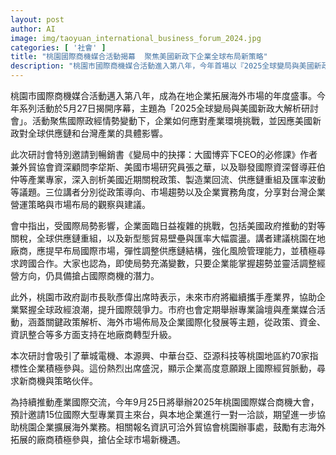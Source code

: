 ```yaml
---
layout: post
author: AI
image: img/taoyuan_international_business_forum_2024.jpg
categories: [ '社會' ]
title: "桃園國際商機媒合活動揭幕  聚焦美國新政下企業全球布局新策略"
description: "桃園市國際商機媒合活動進入第八年，今年首場以『2025全球變局與美國新政大解析』為主題，邀多位產業及國際專家，剖析美國新政與全球供應鏈變化對台灣產業的影響，協助企業掌握商機並靈活因應挑戰。活動吸引桃園地區70家指標企業參與，展現搶占國際市場的高昂意願。市府將持續整合資源、舉辦專業論壇，9月再啟國際媒合大會，助力在地企業連結全球，拓展海外新藍海。"
---
```

桃園市國際商機媒合活動邁入第八年，成為在地企業拓展海外市場的年度盛事。今年系列活動於5月27日揭開序幕，主題為「2025全球變局與美國新政大解析研討會」。活動聚焦國際政經情勢變動下，企業如何應對產業環境挑戰，並因應美國新政對全球供應鏈和台灣產業的具體影響。

此次研討會特別邀請到暢銷書《變局中的抉擇：大國博弈下CEO的必修課》作者兼外貿協會資深顧問李牮斯、美國市場研究員張之華，以及聯發國際資深督導莊伯仲等產業專家，深入剖析美國近期關稅政策、製造業回流、供應鏈重組及匯率波動等議題。三位講者分別從政策導向、市場趨勢以及企業實務角度，分享對台灣企業營運策略與市場布局的觀察與建議。

會中指出，受國際局勢影響，企業面臨日益複雜的挑戰，包括美國政府推動的對等關稅，全球供應鏈重組，以及新型態貿易壁壘與匯率大幅震盪。講者建議桃園在地廠商，應提早布局國際市場，彈性調整供應鏈結構，強化風險管理能力，並積極尋求跨國合作。大家也認為，即使局勢充滿變數，只要企業能掌握趨勢並靈活調整經營方向，仍具備搶占國際商機的潛力。

此外，桃園市政府副市長耿彥偉出席時表示，未來市府將繼續攜手產業界，協助企業緊握全球政經浪潮，提升國際競爭力。市府也會定期舉辦專業論壇與產業媒合活動，涵蓋關鍵政策解析、海外市場佈局及企業國際化發展等主題，從政策、資金、資訊整合等多方面支持在地廠商轉型升級。

本次研討會吸引了華城電機、本源興、中華台亞、亞源科技等桃園地區約70家指標性企業積極參與。這份熱烈出席盛況，顯示企業高度意願跟上國際經貿脈動，尋求新商機與策略伙伴。

為持續推動產業國際交流，今年9月25日將舉辦2025年桃園國際媒合商機大會，預計邀請15位國際大型專業買主來台，與本地企業進行一對一洽談，期望進一步協助桃園企業擴展海外業務。相關報名資訊可洽外貿協會桃園辦事處，鼓勵有志海外拓展的廠商積極參與，搶佔全球市場新機遇。